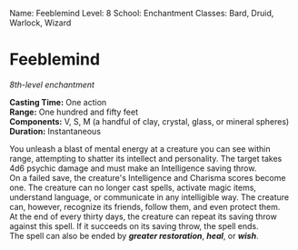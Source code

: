 Name: Feeblemind
Level: 8
School: Enchantment
Classes: Bard, Druid, Warlock, Wizard

# Feeblemind 
_8th-level enchantment_ 

**Casting Time:** One action    
**Range:** One hundred and fifty feet    
**Components:** V, S, M (a handful of clay, crystal, glass, or mineral spheres)    
**Duration:** Instantaneous 

You unleash a blast of mental energy at a creature you can see within range, attempting to shatter its intellect and personality. The target takes 4d6 psychic damage and must make an Intelligence saving throw.    
On a failed save, the creature's Intelligence and Charisma scores become one. The creature can no longer cast spells, activate magic items, understand language, or communicate in any intelligible way. The creature can, however, recognize its friends, follow them, and even protect them.    
At the end of every thirty days, the creature can repeat its saving throw against this spell. If it succeeds on its saving throw, the spell ends.    
The spell can also be ended by **_greater restoration_**, **_heal_**, or **_wish_**.